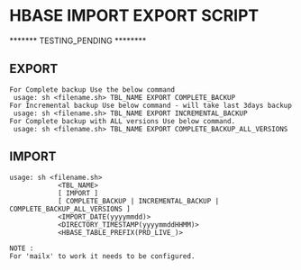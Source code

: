 HBASE IMPORT EXPORT SCRIPT
===============================

******* TESTING_PENDING ********

EXPORT
--------------------------------------------
    For Complete backup Use the below command
     usage: sh <filename.sh> TBL_NAME EXPORT COMPLETE_BACKUP
    For Incremental backup Use below command - will take last 3days backup
     usage: sh <filename.sh> TBL_NAME EXPORT INCREMENTAL_BACKUP
    For Complete backup with ALL versions Use below command.
     usage: sh <filename.sh> TBL_NAME EXPORT COMPLETE_BACKUP_ALL_VERSIONS


IMPORT
--------------------------------------------
    usage: sh <filename.sh>
                <TBL_NAME>
                [ IMPORT ]
                [ COMPLETE_BACKUP | INCREMENTAL_BACKUP | COMPLETE_BACKUP_ALL_VERSIONS ]
                <IMPORT_DATE(yyyymmdd)>
                <DIRECTORY_TIMESTAMP(yyyymmddHHMM)>
                <HBASE_TABLE_PREFIX(PRD_LIVE_)>
    
    NOTE :
    For 'mailx' to work it needs to be configured.